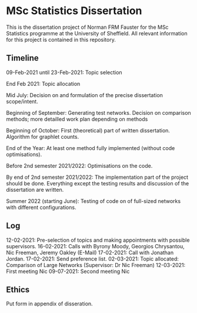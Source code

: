 # MSc Statistics Dissertation

This is the dissertation project of Norman FRM Fauster for the MSc Statistics programme at the University of Sheffield. All relevant information for this project is contained in this repository.


## Timeline
09-Feb-2021 until 23-Feb-2021: Topic selection

End Feb 2021: Topic allocation

Mid July: Decision on and formulation of the precise dissertation scope/intent.

Beginning of September: Generating test networks. Decision on comparison methods; more detailled work plan depending on methods

Beginning of October: First (theoretical) part of written dissertation. Algorithm for graphlet counts.

End of the Year: At least one method fully implemented (without code optimisations).

Before 2nd semester 2021/2022: Optimisations on the code.

By end of 2nd semester 2021/2022: The implementation part of the project should be done. Everything except the testing results and discussion of the dissertation are written.

Summer 2022 (starting June): Testing of code on of full-sized networks with different configurations.



## Log
12-02-2021: Pre-selection of topics and making appointments with possible supervisors.
16-02-2021: Calls with Byrony Moody, Georgios Chrysantou, Nic Freeman, Jeremy Oakley (E-Mail)
17-02-2021: Call with Jonathan Jordan.
17-02-2021: Send preference list.
02-03-2021: Topic allocated: Comparison of Large Networks (Supervisor: Dr Nic Freeman)
12-03-2021: First meeting Nic
09-07-2021: Second meeting Nic


## Ethics
Put form in appendix of disseration.
